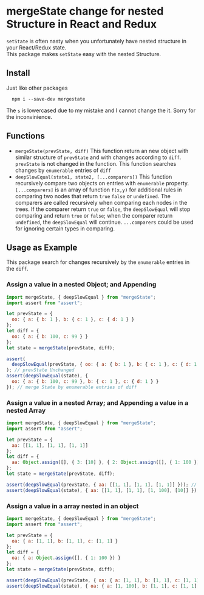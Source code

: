 # mergeState change for nested Structure in React and Redux
`setState` is often nasty when you unfortunately have nested structure in your React/Redux state.  
This package makes `setState` easy with the nested Structure.  

## Install 
Just like other packages
```
  npm i --save-dev mergestate
```
The `s` is lowercased due to my mistake and I cannot change the it.  Sorry for the inconvinience.

## Functions
  * `mergeState(prevState, diff)` 
  This function return an new object with similar structure of `prevState` and with changes according to `diff`. 
  `prevState` is not changed in the function.  This function searches changes by `enumerable` entries of `diff`
  * `deepSlowEqual(state1, state2, [...comparers])` 
  This function recursively compare two objects on entries with `enumerable` property. 
  `[...comparers]` is an array of function `f(x,y)` for additional rules in
  comparing two nodes that return `true` `false` or `undefined`.  The comparers
  are called recursively when comparing each nodes in the trees.  If the
  comparer return `true` or `false`, the `deepSlowEqual` will stop comparing
  and return `true` or `false`; when the comparer return `undefined`, the
  `deepSlowEqual` will continue. `...comparers` could be used for ignoring
  certain types in comparing.


## Usage as Example
  This package search for changes recursively by the `enumerable` entries in the `diff`.

### Assign a value in a nested Object; and Appending 

```js 
import mergeState, { deepSlowEqual } from "mergeState";
import assert from "assert";

let prevState = {
  oo: { a: { b: 1 }, b: { c: 1 }, c: { d: 1 } }
};
let diff = {
  oo: { a: { b: 100, c: 99 } }
};
let state = mergeState(prevState, diff);

assert(
  deepSlowEqual(prevState, { oo: { a: { b: 1 }, b: { c: 1 }, c: { d: 1 } } })
); // prevState Unchanged
assert(deepSlowEqual(state), {
  oo: { a: { b: 100, c: 99 }, b: { c: 1 }, c: { d: 1 } }
}); // merge State by enumerable entries of diff
```

### Assign a value in a nested Array; and Appending a value in a nested Array
```js
import mergeState, { deepSlowEqual } from "mergeState";
import assert from "assert";

let prevState = {
  aa: [[1, 1], [1, 1], [1, 1]]
};
let diff = {
  aa: Object.assign([], { 3: [10] }, { 2: Object.assign([], { 1: 100 }) })
};
let state = mergeState(prevState, diff);

assert(deepSlowEqual(prevState, { aa: [[1, 1], [1, 1], [1, 1]] })); // prevState Unchanged
assert(deepSlowEqual(state), { aa: [[1, 1], [1, 1], [1, 100], [10]] }); // merge State by enumerable entries of diff
```

### Assign a value in a array nested in an object
```js
import mergeState, { deepSlowEqual } from "mergeState";
import assert from "assert";

let prevState = {
  oa: { a: [1, 1], b: [1, 1], c: [1, 1] }
};
let diff = {
  oa: { a: Object.assign([], { 1: 100 }) }
};
let state = mergeState(prevState, diff);

assert(deepSlowEqual(prevState, { oa: { a: [1, 1], b: [1, 1], c: [1, 1] } })); // prevState Unchanged
assert(deepSlowEqual(state), { oa: { a: [1, 100], b: [1, 1], c: [1, 1] } }); // merge State by enumerable entries of diff
```
